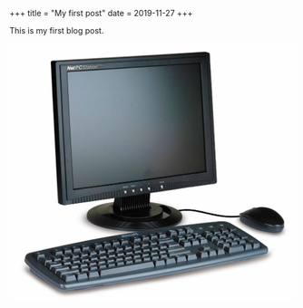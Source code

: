 +++
title = "My first post"
date = 2019-11-27
+++

This is my first blog post.

<a href="/blog/computer.jpg" target="_blank">
	<img src="/blog/computer.jpg" alt="retro computer">
</p>